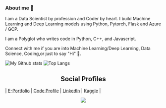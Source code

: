 ### About me 🌱

I am a Data Scientist by profession and Coder by heart. I build Machine Learning and Deep Learning models using Python, Pytorch, Flask and Azure / GCP.

I am a Polyglot who writes code in Python, C++, and Javascript.

Connect with me if you are into Machine Learning/Deep Learning, Data Science, Coding,or just to say "Hi" 👋.

![My Github stats](https://github-readme-stats.vercel.app/api?username=theja-vanka&show_icons=true&count_private=true&include_all_commits=true&custom_title=My%20Github%20stats&hide_border=true)
![Top Langs](https://github-readme-stats.vercel.app/api/top-langs/?username=anuraghazra&langs_count=3&hide_border=true)
<h2 style="text-align:center">Social Profiles</h2>

| [E-Portfolio](https://theja-vanka.github.io) | [Code Profile](https://sourcerer.io/theja-vanka) | [LinkedIn](https://www.linkedin.com/in/krishnatheja-vanka) | [Kaggle](https://kaggle.com/thejavanka) |

<p align='center'>
    <img align='center' src="https://visitor-badge.glitch.me/badge?page_id=theja-vanka.visitor-badge">
<p/>

